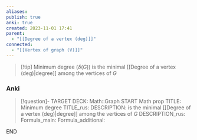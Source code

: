 ```yaml
---
aliases: 
publish: true
anki: true
created: 2023-11-01 17:41
parent:
  - "[[Degree of a vertex (deg)]]"
connected:
  - "[[Vertex of graph (V)]]"
---
```

> [!tip] Minimum degree ($δ(G)$)
is the minimal [[Degree of a vertex (deg)|degree]] among the vertices of $G$

### Anki
> [!question]-
TARGET DECK: Math::Graph
START
Math prop
TITLE: Minimum degree
TITLE_rus: 
DESCRIPTION: is the minimal [[Degree of a vertex (deg)|degree]] among the vertices of $G$
DESCRIPTION_rus: 
Formula_main: 
Formula_additional:
<!--ID: 1699164425904-->
END












